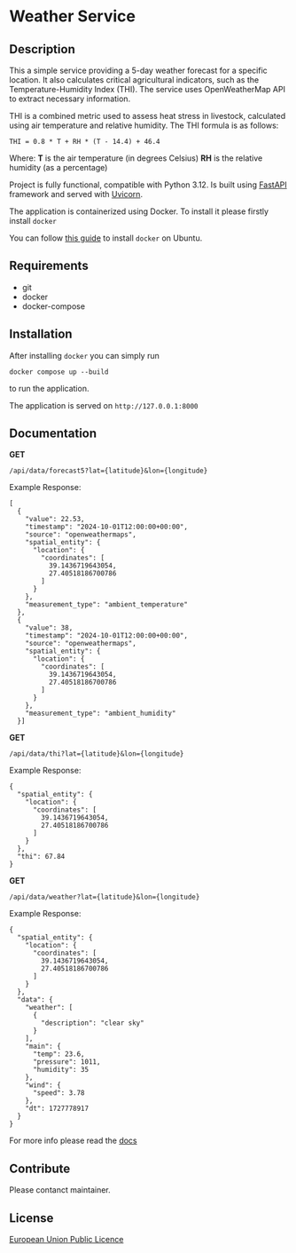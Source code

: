 # Weather Service

## Description

This a simple service providing a 5-day weather forecast for a specific location. It also calculates critical agricultural indicators,
such as the Temperature-Humidity Index (THI). The service uses OpenWeatherMap API to extract necessary information.

THI is a combined metric used to assess heat stress in livestock, calculated using air temperature and relative humidity.
The THI formula is as follows:
```
THI = 0.8 * T + RH * (T - 14.4) + 46.4
```
Where:
**T** is the air temperature (in degrees Celsius)
**RH** is the relative humidity (as a percentage)


Project is fully functional, compatible with Python 3.12. Is built using [FastAPI](https://fastapi.tiangolo.com/) framework and served with [Uvicorn](https://www.uvicorn.org).

The application is containerized using Docker. To install it please firstly install `docker`

You can follow [this guide](https://docs.docker.com/engine/install/ubuntu/) to install `docker` on Ubuntu.

## Requirements
- git
- docker
- docker-compose

## Installation
After installing `docker` you can simply run

```
docker compose up --build
```

to run the application.

The application is served on `http://127.0.0.1:8000`

## Documentation

**GET**
```
/api/data/forecast5?lat={latitude}&lon={longitude}
```
Example Response:
```
[
  {
    "value": 22.53,
    "timestamp": "2024-10-01T12:00:00+00:00",
    "source": "openweathermaps",
    "spatial_entity": {
      "location": {
        "coordinates": [
          39.1436719643054,
          27.40518186700786
        ]
      }
    },
    "measurement_type": "ambient_temperature"
  },
  {
    "value": 38,
    "timestamp": "2024-10-01T12:00:00+00:00",
    "source": "openweathermaps",
    "spatial_entity": {
      "location": {
        "coordinates": [
          39.1436719643054,
          27.40518186700786
        ]
      }
    },
    "measurement_type": "ambient_humidity"
  }]
```
**GET**
```
/api/data/thi?lat={latitude}&lon={longitude}
```
Example Response:
```
{
  "spatial_entity": {
    "location": {
      "coordinates": [
        39.1436719643054,
        27.40518186700786
      ]
    }
  },
  "thi": 67.84
}

```
**GET**
```
/api/data/weather?lat={latitude}&lon={longitude}
```
Example Response:
```
{
  "spatial_entity": {
    "location": {
      "coordinates": [
        39.1436719643054,
        27.40518186700786
      ]
    }
  },
  "data": {
    "weather": [
      {
        "description": "clear sky"
      }
    ],
    "main": {
      "temp": 23.6,
      "pressure": 1011,
      "humidity": 35
    },
    "wind": {
      "speed": 3.78
    },
    "dt": 1727778917
  }
}

```

For more info please read the [docs](http://localhost:8000/docs)

## Contribute

Please contanct maintainer.

## License

[European Union Public Licence](LICENSE)








